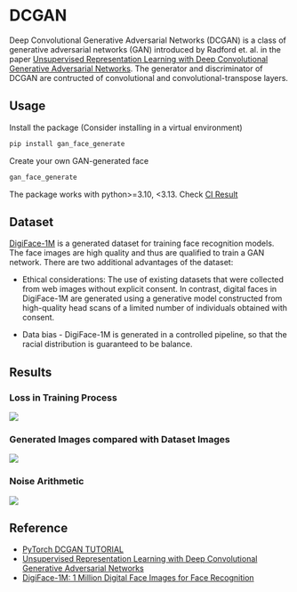 # DCGAN
Deep Convolutional Generative Adversarial Networks (DCGAN) is a class of generative adversarial networks (GAN) introduced by Radford et. al. in the paper [Unsupervised Representation Learning with Deep Convolutional Generative Adversarial Networks](https://arxiv.org/pdf/1511.06434.pdf). The generator and discriminator of DCGAN are contructed of convolutional and convolutional-transpose layers.

## Usage
Install the package (Consider installing in a virtual environment)
```bash
pip install gan_face_generate
```

Create your own GAN-generated face
```bash
gan_face_generate
```

The package works with python>=3.10, <3.13. Check [CI Result](https://github.com/chien-liu/DCGAN-PyTorch/actions/runs/7515301223)

## Dataset
[DigiFace-1M](https://github.com/microsoft/DigiFace1M) is a generated dataset for training face recognition models. The face images are high quality and thus are qualified to train a GAN network. There are two additional advantages of the dataset:

* Ethical considerations: The use of existing datasets that were collected from web images without explicit consent. In contrast, digital faces in DigiFace-1M are generated using a generative model constructed from high-quality head scans of a limited number of individuals obtained with consent.

* Data bias - DigiFace-1M is generated in a controlled pipeline, so that the racial distribution is guaranteed to be balance.

## Results
### Loss in Training Process
![](assets/training/loss.png)

### Generated Images compared with Dataset Images
![](assets/results/real_and_fake.png)

### Noise Arithmetic
![](assets/results/noise_arithmetic.png)



## Reference
* [PyTorch DCGAN TUTORIAL](https://pytorch.org/tutorials/beginner/dcgan_faces_tutorial.html)
* [Unsupervised Representation Learning with Deep Convolutional Generative Adversarial Networks](https://arxiv.org/pdf/1511.06434.pdf)
* [DigiFace-1M: 1 Million Digital Face Images for Face Recognition](https://github.com/microsoft/DigiFace1M)
